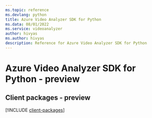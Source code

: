 ```yaml
---
ms.topic: reference
ms.devlang: python
title: Azure Video Analyzer SDK for Python
ms.data: 08/01/2022
ms.service: videoanalyzer
author: hivyas
ms.author: hivyas
description: Reference for Azure Video Analyzer SDK for Python
---
```

# Azure Video Analyzer SDK for Python - preview

## Client packages - preview
[!INCLUDE [client-packages](video-analyzer-client-index.md)]